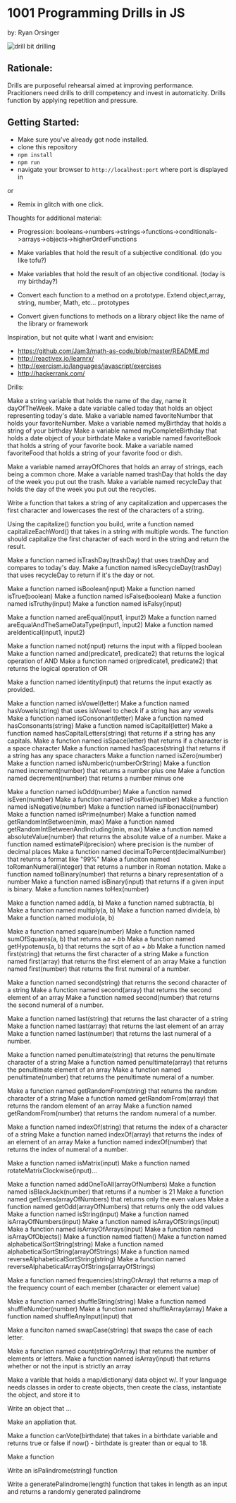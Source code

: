 # 1001 Programming Drills in JS

by: Ryan Orsinger

<img src="https://media.giphy.com/media/tw0OQHVWHVrSo/giphy.gif" alt="drill bit drilling">

## Rationale:
Drills are purposeful rehearsal aimed at improving performance. Pracitioners need drills to drill competency and invest in automaticity. Drills function by applying repetition and pressure. 

## Getting Started:
- Make sure you've already got node installed.
- clone this repository 
- `npm install`
- `npm run`
- navigate your browser to `http://localhost:port` where port is displayed in 

or

- Remix in glitch with one click.

Thoughts for additional material:
- Progression: booleans->numbers->strings->functions->conditionals->arrays->objects->higherOrderFunctions
- Make variables that hold the result of a subjective conditional. (do you like tofu?)
- Make variables that hold the result of an objective conditional. (today is my birthday?)

- Convert each function to a method on a prototype. Extend object,array, string, number, Math, etc... prototypes

- Convert given functions to methods on a library object like the name of the library or framework

Inspiration, but not quite what I want and envision:
- https://github.com/Jam3/math-as-code/blob/master/README.md
- http://reactivex.io/learnrx/
- http://exercism.io/languages/javascript/exercises
- http://hackerrank.com/

Drills:

Make a string variable that holds the name of the day, name it dayOfTheWeek.
Make a date variable called today that holds an object representing today's date.
Make a variable named favoriteNumber that holds your favoriteNumber.
Make a variable named myBirthday that holds a string of your birthday
Make a variable named myCompleteBirthday that holds a date object of your birthdate
Make a variable named favoriteBook that holds a string of your favorite book.
Make a variable named favoriteFood that holds a string of your favorite food or dish.

Make a variable named arrayOfChores that holds an array of strings, each being a common chore.
Make a variable named trashDay that holds the day of the week you put out the trash.
Make a variable named recycleDay that holds the day of the week you put out the recycles.

Write a function that takes a string of any capitalization and uppercases the first character and lowercases the rest of the characters of a string.

Using the capitalize() function you build, write a function named capitalizeEachWord() that takes in a string with multiple words. The function should capitalize the first character of each word in the string and return the result.

Make a function named isTrashDay(trashDay) that uses trashDay and compares to today's day.
Make a function named isRecycleDay(trashDay) that uses recycleDay to return if it's the day or not.

Make a function named isBoolean(input)
Make a function named isTrue(boolean)
Make a function named isFalse(boolean)
Make a function named isTruthy(input)
Make a function named isFalsy(input)

Make a function named areEqual(input1, input2)
Make a function named areEqualAndTheSameDataType(input1, input2)
Make a function named areIdentical(input1, input2)

Make a function named not(input) returns the input with a flipped boolean
Make a function named and(predicate1, predicate2) that returns the logical operation of AND
Make a function named or(predicate1, predicate2) that returns the logical operation of OR

Make a function named identity(input) that returns the input exactly as provided.

Make a function named isVowel(letter)
Make a function named hasVowels(string) that uses isVowel to check if a string has any vowels
Make a function named isConsonant(letter)
Make a function named hasConsonants(string)
Make a function named isCapital(letter)
Make a function named hasCapitalLetters(string) that returns if a string has any capitals.
Make a function named isSpace(letter) that returns if a character is a space character
Make a function named hasSpaces(string) that returns if a string has any space characters
Make a function named isZero(number)
Make a function named isNumberic(numberOrString)
Make a function named increment(number) that returns a number plus one
Make a function named decrement(number) that returns a number minus one

Make a function named isOdd(number)
Make a function named isEven(number)
Make a function named isPositive(number)
Make a function named isNegative(number)
Make a function named isFibonacci(number)
Make a function named isPrime(number)
Make a function named getRandomIntBetween(min, max)
Make a function named getRandomIntBetweenAndIncluding(min, max)
Make a function named absoluteValue(number) that returns the absolute value of a number.
Make a function named estimatePi(precision) where precision is the number of decimal places 
Make a function named decimalToPercent(decimalNumber) that returns a format like "99%"
Make a funciton named toRomanNumeral(integer) that returns a number in Roman notation.
Make a function named toBinary(number) that returns a binary representation of a number
Make a function named isBinary(input) that returns if a given input is binary.
Make a function names toHex(number)

Make a function named add(a, b)
Make a function named subtract(a, b)
Make a function named multiply(a, b)
Make a function named divide(a, b)
Make a function named modulo(a, b)

Make a function named square(number)
Make a function named sumOfSquares(a, b) that returns a*a + b*b
Maka a function named getHypotenus(a, b) that returns the sqrt of a*a + b*b
Make a function named first(string) that returns the first character of a string
Make a function named first(array) that returns the first element of an array
Make a function named first(number) that returns the first numeral of a number.

Make a function named second(string) that returns the second character of a string
Make a function named second(array) that returns the second element of an array
Make a function named second(number) that returns the second numeral of a number.

Make a function named last(string) that returns the last character of a string
Make a function named last(array) that returns the last element of an array
Make a function named last(number) that returns the last numeral of a number.

Make a function named penultimate(string) that returns the penultimate character of a string
Make a function named penultimate(array) that returns the penultimate element of an array
Make a function named penultimate(number) that returns the penultimate numeral of a number.

Make a function named getRandomFrom(string) that returns the random character of a string
Make a function named getRandomFrom(array) that returns the random element of an array
Make a function named getRandomFrom(number) that returns the random numeral of a number.

Make a function named indexOf(string) that returns the index of a character of a string
Make a function named indexOf(array) that returns the index of an element of an array
Make a function named indexOf(number) that returns the index of numeral of a number.

Make a function named isMatrix(input)
Make a function named rotateMatrixClockwise(input)...

Make a function named addOneToAll(arrayOfNumbers)
Make a function named isBlackJack(number) that returns if a number is 21
Make a function named getEvens(arrayOfNumbers) that returns only the even values
Make a function named getOdd(arrayOfNumbers) that returns only the odd values
Make a function named isString(input)
Make a function named isArrayOfNumbers(input)
Make a function named isArrayOfStrings(input)
Make a function named isArrayOfArrays(input)
Make a function named isArrayOfObjects()
Make a function named flatten()
Make a function named alphabeticalSortString(string)
Make a function named alphabeticalSortString(arrayOfStrings)
Make a function named reverseAlphabeticalSortString(string)
Make a function named reverseAlphabeticalArrayOfStrings(arrayOfStrings)

Make a function named frequencies(stringOrArray) that returns a map of the frequency count of each member (character or element value)

Make a function named shuffleString(string)
Make a function named shuffleNumber(number)
Make a function named shuffleArray(array)
Make a function named shuffleAnyInput(input) that 

Make a funciton named swapCase(string) that swaps the case of each letter.

Make a function named count(stringOrArray) that returns the number of elements or letters.
Make a function named isArray(input) that returns whether or not the input is strictly an array


Make a varible that holds a map/dictionary/ data object w/. If your language needs classes in order to create objects, then create the class, instantiate the object, and store it to

Write an object that ...

Make an appliation that.

Make a function canVote(birthdate) that takes in a birthdate variable and returns true or false if now() - birthdate is greater than or equal to 18.

Make a function

Write an isPalindrome(string) function

Write a generatePalindrome(length) function that takes in length as an input and returns a randomly generated palindrome

